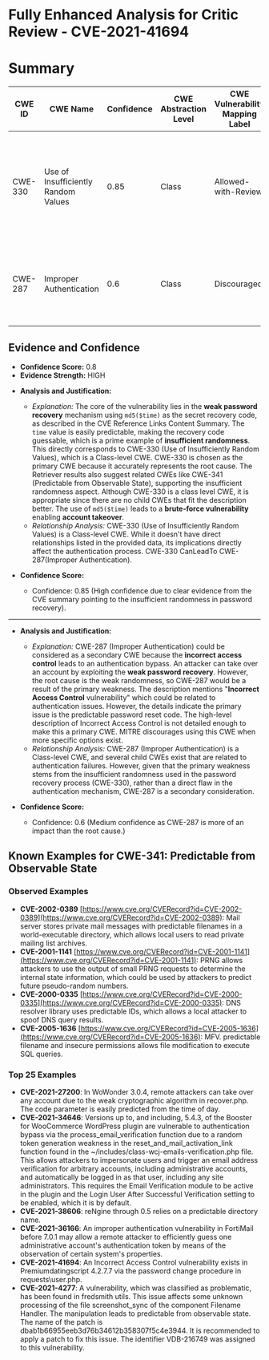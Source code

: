 # Fully Enhanced Analysis for Critic Review - CVE-2021-41694

# Summary
| CWE ID | CWE Name | Confidence | CWE Abstraction Level | CWE Vulnerability Mapping Label | CWE-Vulnerability Mapping Notes |
|---|---|---|---|---|---|
| CWE-330 | Use of Insufficiently Random Values | 0.85 | Class | Allowed-with-Review | Primary CWE. The vulnerability lies in using `md5($time)` which is insufficiently random for generating password reset codes. |
| CWE-287 | Improper Authentication | 0.6 | Class | Discouraged | Secondary candidate. While the root cause is weak randomness, the impact is on authentication. |

## Evidence and Confidence

*   **Confidence Score:** 0.8
*   **Evidence Strength:** HIGH

- **Analysis and Justification:**  
  - *Explanation:* The core of the vulnerability lies in the **weak password recovery** mechanism using `md5($time)` as the secret recovery code, as described in the CVE Reference Links Content Summary. The `time` value is easily predictable, making the recovery code guessable, which is a prime example of **insufficient randomness**. This directly corresponds to CWE-330 (Use of Insufficiently Random Values), which is a Class-level CWE. CWE-330 is chosen as the primary CWE because it accurately represents the root cause. The Retriever results also suggest related CWEs like CWE-341 (Predictable from Observable State), supporting the insufficient randomness aspect. Although CWE-330 is a class level CWE, it is appropriate since there are no child CWEs that fit the description better. The use of `md5($time)` leads to a **brute-force vulnerability** enabling **account takeover**.
  - *Relationship Analysis:* CWE-330 (Use of Insufficiently Random Values) is a Class-level CWE. While it doesn't have direct relationships listed in the provided data, its implications directly affect the authentication process. CWE-330 CanLeadTo CWE-287(Improper Authentication).

- **Confidence Score:**  
  - Confidence: 0.85 (High confidence due to clear evidence from the CVE summary pointing to the insufficient randomness in password recovery).

---
- **Analysis and Justification:**  
  - *Explanation:* CWE-287 (Improper Authentication) could be considered as a secondary CWE because the **incorrect access control** leads to an authentication bypass. An attacker can take over an account by exploiting the **weak password recovery**. However, the root cause is the weak randomness, so CWE-287 would be a result of the primary weakness. The description mentions "**Incorrect Access Control** vulnerability" which could be related to authentication issues. However, the details indicate the primary issue is the predictable password reset code. The high-level description of Incorrect Access Control is not detailed enough to make this a primary CWE. MITRE discourages using this CWE when more specific options exist.
  - *Relationship Analysis:* CWE-287 (Improper Authentication) is a Class-level CWE, and several child CWEs exist that are related to authentication failures. However, given that the primary weakness stems from the insufficient randomness used in the password recovery process (CWE-330), rather than a direct flaw in the authentication mechanism, CWE-287 is a secondary consideration.

- **Confidence Score:**  
  - Confidence: 0.6 (Medium confidence as CWE-287 is more of an impact than the root cause.)



## Known Examples for CWE-341: Predictable from Observable State
### Observed Examples
- **CVE-2002-0389** [https://www.cve.org/CVERecord?id=CVE-2002-0389](https://www.cve.org/CVERecord?id=CVE-2002-0389): Mail server stores private mail messages with predictable filenames in a world-executable directory, which allows local users to read private mailing list archives.
- **CVE-2001-1141** [https://www.cve.org/CVERecord?id=CVE-2001-1141](https://www.cve.org/CVERecord?id=CVE-2001-1141): PRNG allows attackers to use the output of small PRNG requests to determine the internal state information, which could be used by attackers to predict future pseudo-random numbers.
- **CVE-2000-0335** [https://www.cve.org/CVERecord?id=CVE-2000-0335](https://www.cve.org/CVERecord?id=CVE-2000-0335): DNS resolver library uses predictable IDs, which allows a local attacker to spoof DNS query results.
- **CVE-2005-1636** [https://www.cve.org/CVERecord?id=CVE-2005-1636](https://www.cve.org/CVERecord?id=CVE-2005-1636): MFV. predictable filename and insecure permissions allows file modification to execute SQL queries.
### Top 25 Examples
- **CVE-2021-27200**: In WoWonder 3.0.4, remote attackers can take over any account due to the weak cryptographic algorithm in recover.php. The code parameter is easily predicted from the time of day.
- **CVE-2021-34646**: Versions up to, and including, 5.4.3, of the Booster for WooCommerce WordPress plugin are vulnerable to authentication bypass via the process_email_verification function due to a random token generation weakness in the reset_and_mail_activation_link function found in the ~/includes/class-wcj-emails-verification.php file. This allows attackers to impersonate users and trigger an email address verification for arbitrary accounts, including administrative accounts, and automatically be logged in as that user, including any site administrators. This requires the Email Verification module to be active in the plugin and the Login User After Successful Verification setting to be enabled, which it is by default.
- **CVE-2021-38606**: reNgine through 0.5 relies on a predictable directory name.
- **CVE-2021-36166**: An improper authentication vulnerability in FortiMail before 7.0.1 may allow a remote attacker to efficiently guess one administrative account's authentication token by means of the observation of certain system's properties.
- **CVE-2021-41694**: An Incorrect Access Control vulnerability exists in Premiumdatingscript 4.2.7.7 via the password change procedure in requests\\user.php.
- **CVE-2021-4277**: A vulnerability, which was classified as problematic, has been found in fredsmith utils. This issue affects some unknown processing of the file screenshot_sync of the component Filename Handler. The manipulation leads to predictable from observable state. The name of the patch is dbab1b66955eeb3d76b34612b358307f5c4e3944. It is recommended to apply a patch to fix this issue. The identifier VDB-216749 was assigned to this vulnerability.
